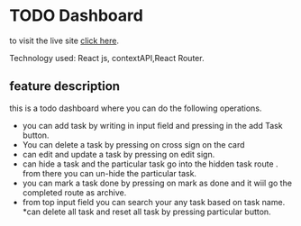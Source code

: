 #  TODO Dashboard

to visit the live site  [click here](https://todo-dashboard2.netlify.app/).
 
 Technology used: React js, contextAPI,React Router.
## feature description 

  this is a todo dashboard where you can  do the following operations.

  * you can add task by writing in input field and pressing in the add Task button.
  * You can delete a task by pressing on cross sign on the card
  * can edit and update a task by pressing on edit sign.
  * can hide a task and the particular task go into the hidden task route . from there you can un-hide the particular task.
  * you can mark a task done by pressing on mark as done and it wiil go the completed route as archive.
  * from top input field you can search your any task based on task name.
  *can delete all task and reset all task by pressing particular button.
